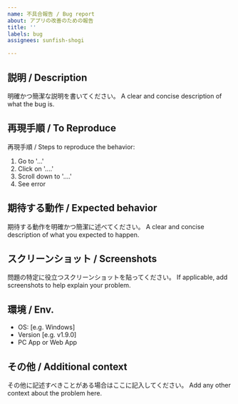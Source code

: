 ```yaml
---
name: 不具合報告 / Bug report
about: アプリの改善のための報告
title: ''
labels: bug
assignees: sunfish-shogi

---
```


## 説明 / Description
明確かつ簡潔な説明を書いてください。
A clear and concise description of what the bug is.

## 再現手順 / To Reproduce
再現手順 / Steps to reproduce the behavior:
1. Go to '...'
2. Click on '....'
3. Scroll down to '....'
4. See error

## 期待する動作 / Expected behavior
期待する動作を明確かつ簡潔に述べてください。
A clear and concise description of what you expected to happen.

## スクリーンショット / Screenshots
問題の特定に役立つスクリーンショットを貼ってください。
If applicable, add screenshots to help explain your problem.

## 環境 / Env.
 - OS: [e.g. Windows]
 - Version [e.g. v1.9.0]
 - PC App or Web App

## その他 / Additional context
その他に記述すべきことがある場合はここに記入してください。
Add any other context about the problem here.
